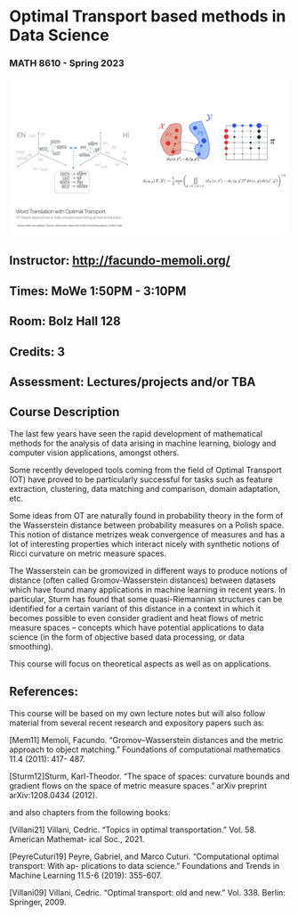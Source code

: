 
#  Optimal Transport based methods in Data Science
### MATH 8610 - Spring 2023


![dGH](./GW-MRC.002.jpeg)

## Instructor: http://facundo-memoli.org/
## Times: MoWe 1:50PM - 3:10PM 
## Room: Bolz Hall 128
## Credits: 3
## Assessment: Lectures/projects and/or TBA

## Course Description

The last few years have seen the rapid development of mathematical methods for the analysis of data arising in machine learning, biology and computer vision applications, amongst others.

Some recently developed tools coming from the field of Optimal Transport (OT) have proved to be particularly successful for tasks such as feature extraction, clustering, data matching and comparison, domain adaptation, etc.

Some ideas from OT are naturally found in probability theory in the form of the Wasserstein distance between probability measures on a Polish space. This notion of distance metrizes weak convergence of measures and has a lot of interesting properties which interact nicely with synthetic notions of Ricci curvature on metric measure spaces.

The Wasserstein can be gromovized in different ways to produce notions of distance (often called Gromov-Wasserstein distances) between datasets which have found many applications in machine learning in recent years. In particular, Sturm has found that some quasi-Riemannian structures can be identified for a certain variant of this distance in a context in which it becomes possible to even consider gradient and heat flows of metric measure spaces – concepts which have potential applications to data science (in the form of objective based data processing, or data smoothing).

This course will focus on theoretical aspects as well as on applications.

## References: 
This course will be based on my own lecture notes but will also follow material from several recent research and expository papers such as:

[Mem11] Memoli, Facundo. “Gromov–Wasserstein distances and the metric approach to object matching.” Foundations of computational mathematics 11.4 (2011): 417- 487.

[Sturm12]Sturm, Karl-Theodor. “The space of spaces: curvature bounds and gradient flows on the space of metric measure spaces.” arXiv preprint arXiv:1208.0434 (2012).

and also chapters from the following books:

[Villani21] Villani, Cedric. “Topics in optimal transportation.” Vol. 58. American Mathemat- ical Soc., 2021.

[PeyreCuturi19] Peyre, Gabriel, and Marco Cuturi. “Computational optimal transport: With ap- plications to data science.” Foundations and Trends in Machine Learning 11.5-6 (2019): 355-607.

[Villani09] Villani, Cedric. “Optimal transport: old and new.” Vol. 338. Berlin: Springer, 2009. 

